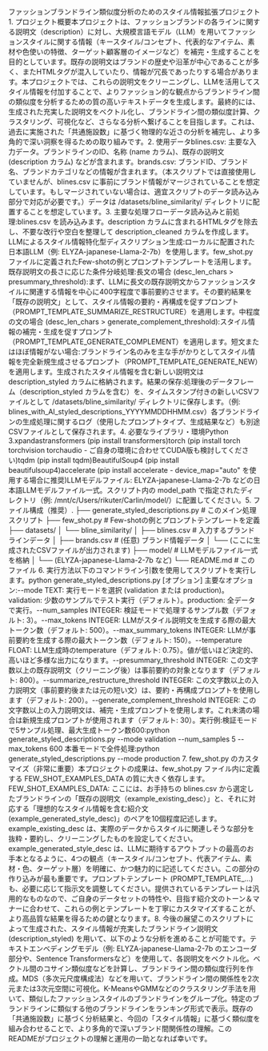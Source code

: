 ファッションブランドライン類似度分析のためのスタイル情報拡張プロジェクト1. プロジェクト概要本プロジェクトは、ファッションブランドの各ラインに関する説明文（description）に対し、大規模言語モデル（LLM）を用いてファッションスタイルに関する情報（キースタイル/コンセプト、代表的なアイテム、素材や色使いの特徴、ターゲット顧客層のイメージなど）を補完・生成することを目的としています。既存の説明文はブランドの歴史や沿革が中心であることが多く、またHTMLタグが混入していたり、情報が冗長であったりする場合があります。本プロジェクトでは、これらの説明文をクリーニングし、LLMを活用してスタイル情報を付加することで、よりファッション的な観点からブランドライン間の類似度を分析するための質の高いテキストデータを生成します。最終的には、生成された充実した説明文をベクトル化し、ブランドライン間の類似度計算、クラスタリング、可視化など、さらなる分析へ繋げることを目指します。これは、過去に実施された「共通施設数」に基づく物理的な近さの分析を補完し、より多角的で深い洞察を得るための取り組みです。2. 使用データblines.csv: 主要な入力データ。ブランドラインのID、名称 (name カラム)、既存の説明文 (description カラム) などが含まれます。brands.csv: ブランドID、ブランド名、ブランドカテゴリなどの情報が含まれます。（本スクリプトでは直接使用していませんが、blines.csv に事前にブランド情報がマージされていることを想定しています。もしマージされていない場合は、適宜スクリプトのデータ読み込み部分で対応が必要です。）データは /datasets/bline_similarity/ ディレクトリに配置することを想定しています。3. 主要な処理フローデータ読み込みと前処理:blines.csv を読み込みます。description カラムに含まれるHTMLタグを除去し、不要な改行や空白を整理して description_cleaned カラムを作成します。LLMによるスタイル情報特化型ディスクリプション生成:ローカルに配置された日本語LLM（例: ELYZA-japanese-Llama-2-7b）を使用します。few_shot.py ファイルに定義されたFew-shotの例とプロンプトテンプレートを活用します。既存説明文の長さに応じた条件分岐処理:長文の場合 (desc_len_chars > presummary_threshold):まず、LLMに長文の既存説明文からファッションスタイルに関連する情報を中心に400字程度で事前要約させます。その要約結果を「既存の説明文」として、スタイル情報の要約・再構成を促すプロンプト（PROMPT_TEMPLATE_SUMMARIZE_RESTRUCTURE）を適用します。中程度の文の場合 (desc_len_chars > generate_complement_threshold):スタイル情報の補完・生成を促すプロンプト（PROMPT_TEMPLATE_GENERATE_COMPLEMENT）を適用します。短文またはほぼ情報がない場合:ブランドライン名のみを主な手がかりとしてスタイル情報を完全新規生成させるプロンプト（PROMPT_TEMPLATE_GENERATE_NEW）を適用します。生成されたスタイル情報を含む新しい説明文は description_styled カラムに格納されます。結果の保存:処理後のデータフレーム（description_styled カラムを含む）を、タイムスタンプ付きの新しいCSVファイルとして /datasets/bline_similarity/ ディレクトリに保存します。（例: blines_with_AI_styled_descriptions_YYYYMMDDHHMM.csv）各ブランドラインの生成処理に関するログ（使用したプロンプトタイプ、生成結果など）も別途CSVファイルとして保存されます。4. 必要なライブラリ・環境Python 3.xpandastransformers (pip install transformers)torch (pip install torch torchvision torchaudio - ご自身の環境に合わせてCUDA版も検討してください)tqdm (pip install tqdm)BeautifulSoup4 (pip install beautifulsoup4)accelerate (pip install accelerate - device_map="auto" を使用する場合に推奨)LLMモデルファイル: ELYZA-japanese-Llama-2-7b などの日本語LLMモデルファイル一式。スクリプト内の model_path で指定されたディレクトリ（例: /mnt/c/Users/rikuter/Carlin/model/）に配置してください。5. ファイル構成（推奨）.
├── generate_styled_descriptions.py  # このメイン処理スクリプト
├── few_shot.py                      # Few-shotの例とプロンプトテンプレートを定義
├── datasets/
│   └── bline_similarity/
│       ├── blines.csv               # 入力するブランドラインデータ
│       ├── brands.csv               # (任意) ブランド情報データ
│       └── (ここに生成されたCSVファイルが出力されます)
├── model/                           # LLMモデルファイル一式を格納
│   └── (ELYZA-japanese-Llama-2-7b など)
└── README.md                        # このファイル
6. 実行方法以下のコマンドライン引数を使用してスクリプトを実行します。python generate_styled_descriptions.py [オプション]
主要なオプション:--mode TEXT: 実行モードを選択 (validation または production)。validation: 少数のサンプルでテスト実行（デフォルト）。production: 全データで実行。--num_samples INTEGER: 検証モードで処理するサンプル数（デフォルト: 3）。--max_tokens INTEGER: LLMがスタイル説明文を生成する際の最大トークン数（デフォルト: 500）。--max_summary_tokens INTEGER: LLMが事前要約を生成する際の最大トークン数（デフォルト: 150）。--temperature FLOAT: LLM生成時のtemperature（デフォルト: 0.75）。値が低いほど決定的、高いほど多様な出力になります。--presummary_threshold INTEGER: この文字数以上の既存説明文（クリーニング後）は事前要約の対象となります（デフォルト: 800）。--summarize_restructure_threshold INTEGER: この文字数以上の入力説明文（事前要約後または元の短い文）は、要約・再構成プロンプトを使用します（デフォルト: 200）。--generate_complement_threshold INTEGER: この文字数以上の入力説明文は、補完・生成プロンプトを使用します。これ未満の場合は新規生成プロンプトが使用されます（デフォルト: 30）。実行例:検証モードで5サンプル処理、最大生成トークン数600:python generate_styled_descriptions.py --mode validation --num_samples 5 --max_tokens 600
本番モードで全件処理:python generate_styled_descriptions.py --mode production
7. few_shot.py のカスタマイズ（非常に重要）本プロジェクトの成果は、few_shot.py ファイル内に定義する FEW_SHOT_EXAMPLES_DATA の質に大きく依存します。FEW_SHOT_EXAMPLES_DATA: ここには、お手持ちの blines.csv から選定したブランドラインの「既存の説明文（example_existing_desc）」と、それに対応する「理想的なスタイル情報を含む紹介文 (example_generated_style_desc)」のペアを10個程度記述します。example_existing_desc は、実際のデータからスタイルに関連しそうな部分を抜粋・要約し、クリーニングしたものを設定してください。example_generated_style_desc は、LLMに期待するアウトプットの最高のお手本となるように、4つの観点（キースタイル/コンセプト、代表アイテム、素材・色、ターゲット層）を明確に、かつ魅力的に記述してください。この部分の作り込みが最も重要です。プロンプトテンプレート (PROMPT_TEMPLATE_...) も、必要に応じて指示文を調整してください。提供されているテンプレートは汎用的なものなので、ご自身のデータセットの特性や、目指す紹介文のトーン＆マナーに合わせて、これらの例とテンプレートを丁寧にカスタマイズすることが、より高品質な結果を得るための鍵となります。8. 今後の展望このスクリプトによって生成された、スタイル情報が充実したブランドライン説明文 (description_styled) を用いて、以下のような分析を進めることが可能です。テキストエンベディングモデル（例: ELYZA-japanese-Llama-2-7b のエンコーダ部分や、Sentence Transformersなど）を使用して、各説明文をベクトル化。ベクトル間のコサイン類似度などを計算し、ブランドライン間の類似度行列を作成。MDS（多次元尺度構成法）などを用いて、ブランドライン間の関係性を2次元または3次元空間に可視化。K-MeansやGMMなどのクラスタリング手法を用いて、類似したファッションスタイルのブランドラインをグループ化。特定のブランドラインに類似する他のブランドラインをランキング形式で表示。既存の「共通施設数」に基づく分析結果と、今回の「スタイル情報」に基づく類似度を組み合わせることで、より多角的で深いブランド間関係性の理解。このREADMEがプロジェクトの理解と運用の一助となれば幸いです。